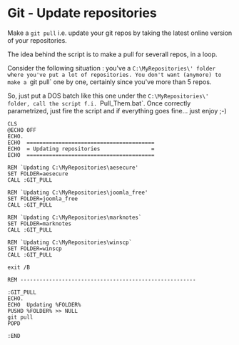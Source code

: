 # Git - Update repositories

Make a `git pull` i.e. update your git repos by taking the latest online version of your repositories.

The idea behind the script is to make a pull for severall repos, in a loop.

Consider the following situation : you've a `C:\MyRepositories\' folder where you've put a lot of repositories. You don't want (anymore) to make a `git pull` one by one, certainly since you've more than 5 repos.

So, just put a DOS batch like this one under the `C:\MyRepositories\' folder, call the script f.i. `Pull_Them.bat`. Once correctly parametrized, just fire the script and if everything goes fine... just enjoy ;-)

```
CLS
@ECHO OFF
ECHO.
ECHO  ========================================
ECHO  = Updating repositories                =
ECHO  ========================================

REM `Updating C:\MyRepositories\aesecure'
SET FOLDER=aesecure
CALL :GIT_PULL

REM `Updating C:\MyRepositories\joomla_free'
SET FOLDER=joomla_free
CALL :GIT_PULL

REM `Updating C:\MyRepositories\marknotes`
SET FOLDER=marknotes
CALL :GIT_PULL

REM `Updating C:\MyRepositories\winscp`
SET FOLDER=winscp
CALL :GIT_PULL

exit /B

REM -------------------------------------------------------

:GIT_PULL
ECHO.
ECHO  Updating %FOLDER%
PUSHD %FOLDER% >> NULL
git pull
POPD

:END
```
